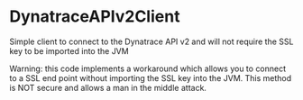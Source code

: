 # DynatraceAPIv2Client
Simple client to connect to the Dynatrace API v2 and will not require the SSL key to be imported into the JVM

Warning: this code implements a workaround which allows you to connect to a SSL end point without importing the SSL key into the JVM.  This method is NOT secure and allows a man in the middle attack.
